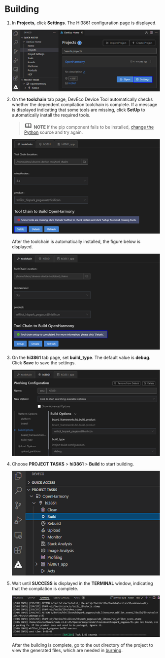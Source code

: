 # Building


1. In **Projects**, click **Settings**. The Hi3861 configuration page is displayed.

   ![en-us_image_0000001265785209](figures/en-us_image_0000001265785209.png)

2. On the **toolchain** tab page, DevEco Device Tool automatically checks whether the dependent compilation toolchain is complete. If a message is displayed indicating that some tools are missing, click **SetUp** to automatically install the required tools.

   > ![icon-note.gif](public_sys-resources/icon-note.gif) **NOTE**
   > If the pip component fails to be installed, [change the Python](https://device.harmonyos.com/en/docs/documentation/guide/ide-set-python-source-0000001227639986) source and try again.

   ![en-us_image_0000001221025048](figures/en-us_image_0000001221025048.png)

   After the toolchain is automatically installed, the figure below is displayed.

   ![en-us_image_0000001221344980](figures/en-us_image_0000001221344980.png)

3. On the **hi3861** tab page, set **build_type**. The default value is **debug**. Click **Save** to save the settings.

   ![en-us_image_0000001265945173](figures/en-us_image_0000001265945173.png)

4. Choose **PROJECT TASKS** > **hi3861** > **Build** to start building.

   ![en-us_image_0000001265505181](figures/en-us_image_0000001265505181.png)

5. Wait until **SUCCESS** is displayed in the **TERMINAL** window, indicating that the compilation is complete.

   ![en-us_image_0000001265665157](figures/en-us_image_0000001265665157.png)

   After the building is complete, go to the out directory of the project to view the generated files, which are needed in [burning](https://device.harmonyos.com/en/docs/documentation/guide/ide-hi3861-upload-0000001051668683).

